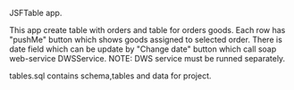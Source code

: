 JSFTable app.

This app create table with orders and table for orders goods. Each row has "pushMe" button which shows goods assigned to selected order.
There is date field which can be update by "Change date" button which call soap web-service DWSService.
NOTE: DWS service must be runned separately. 

tables.sql contains schema,tables and data for project.
